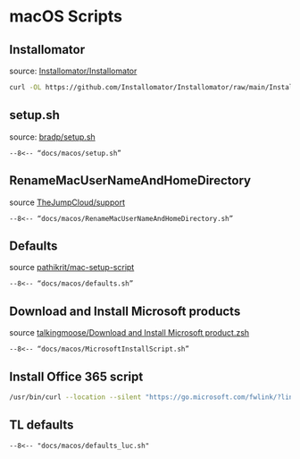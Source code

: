 # macOS Scripts

## Installomator

source: [Installomator/Installomator](https://github.com/Installomator/Installomator)


```bash
curl -OL https://github.com/Installomator/Installomator/raw/main/Installomator.sh && sudo ./Installomator.sh microsoftofficebusinesspro DEBUG=0
```


## setup.sh 

source: [bradp/setup.sh](https://gist.github.com/bradp/bea76b16d3325f5c47d4)


``` title=“setup.sh”
--8<-- “docs/macos/setup.sh”
```


## RenameMacUserNameAndHomeDirectory

source [TheJumpCloud/support](https://github.com/TheJumpCloud/support/blob/master/scripts/macos/RenameMacUserNameAndHomeDirectory.sh)


``` title=“RenameMacUserNameAndHomeDirectory.sh”
--8<-- “docs/macos/RenameMacUserNameAndHomeDirectory.sh”
```

## Defaults

source [pathikrit/mac-setup-script](https://github.com/pathikrit/mac-setup-script)


``` title=“defaults.sh”
--8<-- “docs/macos/defaults.sh”
```

## Download and Install Microsoft products

source [talkingmoose/Download and Install Microsoft product.zsh](https://gist.github.com/talkingmoose/a16ca849416ce5ce89316bacd75fc91a)

``` title=“MicrosoftInstallScript.sh”
--8<-- “docs/macos/MicrosoftInstallScript.sh”
```

## Install Office 365 script


```bash
/usr/bin/curl --location --silent "https://go.microsoft.com/fwlink/?linkid=2009112" -o "O365BusinessPro.pkg" && /usr/sbin/installer -pkg "O365BusinessPro.pkg" -target /
```

## TL defaults

``` title="defaults_luc.sh"
--8<-- "docs/macos/defaults_luc.sh"
```
